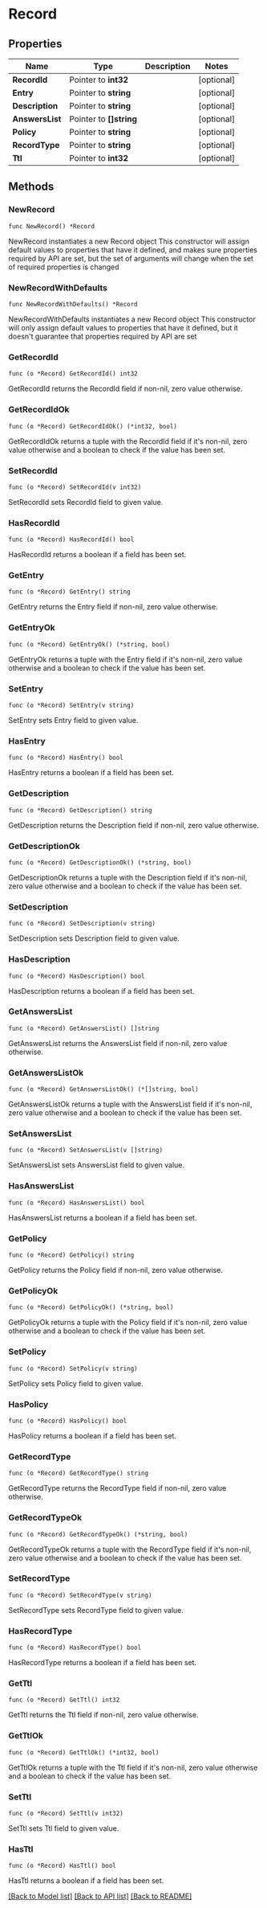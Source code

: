 # Record

## Properties

Name | Type | Description | Notes
------------ | ------------- | ------------- | -------------
**RecordId** | Pointer to **int32** |  | [optional] 
**Entry** | Pointer to **string** |  | [optional] 
**Description** | Pointer to **string** |  | [optional] 
**AnswersList** | Pointer to **[]string** |  | [optional] 
**Policy** | Pointer to **string** |  | [optional] 
**RecordType** | Pointer to **string** |  | [optional] 
**Ttl** | Pointer to **int32** |  | [optional] 

## Methods

### NewRecord

`func NewRecord() *Record`

NewRecord instantiates a new Record object
This constructor will assign default values to properties that have it defined,
and makes sure properties required by API are set, but the set of arguments
will change when the set of required properties is changed

### NewRecordWithDefaults

`func NewRecordWithDefaults() *Record`

NewRecordWithDefaults instantiates a new Record object
This constructor will only assign default values to properties that have it defined,
but it doesn't guarantee that properties required by API are set

### GetRecordId

`func (o *Record) GetRecordId() int32`

GetRecordId returns the RecordId field if non-nil, zero value otherwise.

### GetRecordIdOk

`func (o *Record) GetRecordIdOk() (*int32, bool)`

GetRecordIdOk returns a tuple with the RecordId field if it's non-nil, zero value otherwise
and a boolean to check if the value has been set.

### SetRecordId

`func (o *Record) SetRecordId(v int32)`

SetRecordId sets RecordId field to given value.

### HasRecordId

`func (o *Record) HasRecordId() bool`

HasRecordId returns a boolean if a field has been set.

### GetEntry

`func (o *Record) GetEntry() string`

GetEntry returns the Entry field if non-nil, zero value otherwise.

### GetEntryOk

`func (o *Record) GetEntryOk() (*string, bool)`

GetEntryOk returns a tuple with the Entry field if it's non-nil, zero value otherwise
and a boolean to check if the value has been set.

### SetEntry

`func (o *Record) SetEntry(v string)`

SetEntry sets Entry field to given value.

### HasEntry

`func (o *Record) HasEntry() bool`

HasEntry returns a boolean if a field has been set.

### GetDescription

`func (o *Record) GetDescription() string`

GetDescription returns the Description field if non-nil, zero value otherwise.

### GetDescriptionOk

`func (o *Record) GetDescriptionOk() (*string, bool)`

GetDescriptionOk returns a tuple with the Description field if it's non-nil, zero value otherwise
and a boolean to check if the value has been set.

### SetDescription

`func (o *Record) SetDescription(v string)`

SetDescription sets Description field to given value.

### HasDescription

`func (o *Record) HasDescription() bool`

HasDescription returns a boolean if a field has been set.

### GetAnswersList

`func (o *Record) GetAnswersList() []string`

GetAnswersList returns the AnswersList field if non-nil, zero value otherwise.

### GetAnswersListOk

`func (o *Record) GetAnswersListOk() (*[]string, bool)`

GetAnswersListOk returns a tuple with the AnswersList field if it's non-nil, zero value otherwise
and a boolean to check if the value has been set.

### SetAnswersList

`func (o *Record) SetAnswersList(v []string)`

SetAnswersList sets AnswersList field to given value.

### HasAnswersList

`func (o *Record) HasAnswersList() bool`

HasAnswersList returns a boolean if a field has been set.

### GetPolicy

`func (o *Record) GetPolicy() string`

GetPolicy returns the Policy field if non-nil, zero value otherwise.

### GetPolicyOk

`func (o *Record) GetPolicyOk() (*string, bool)`

GetPolicyOk returns a tuple with the Policy field if it's non-nil, zero value otherwise
and a boolean to check if the value has been set.

### SetPolicy

`func (o *Record) SetPolicy(v string)`

SetPolicy sets Policy field to given value.

### HasPolicy

`func (o *Record) HasPolicy() bool`

HasPolicy returns a boolean if a field has been set.

### GetRecordType

`func (o *Record) GetRecordType() string`

GetRecordType returns the RecordType field if non-nil, zero value otherwise.

### GetRecordTypeOk

`func (o *Record) GetRecordTypeOk() (*string, bool)`

GetRecordTypeOk returns a tuple with the RecordType field if it's non-nil, zero value otherwise
and a boolean to check if the value has been set.

### SetRecordType

`func (o *Record) SetRecordType(v string)`

SetRecordType sets RecordType field to given value.

### HasRecordType

`func (o *Record) HasRecordType() bool`

HasRecordType returns a boolean if a field has been set.

### GetTtl

`func (o *Record) GetTtl() int32`

GetTtl returns the Ttl field if non-nil, zero value otherwise.

### GetTtlOk

`func (o *Record) GetTtlOk() (*int32, bool)`

GetTtlOk returns a tuple with the Ttl field if it's non-nil, zero value otherwise
and a boolean to check if the value has been set.

### SetTtl

`func (o *Record) SetTtl(v int32)`

SetTtl sets Ttl field to given value.

### HasTtl

`func (o *Record) HasTtl() bool`

HasTtl returns a boolean if a field has been set.


[[Back to Model list]](../README.md#documentation-for-models) [[Back to API list]](../README.md#documentation-for-api-endpoints) [[Back to README]](../README.md)


